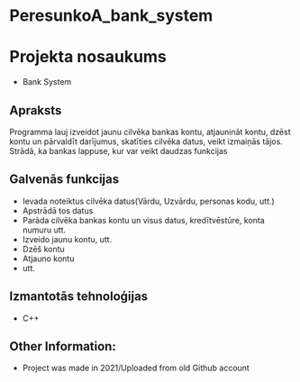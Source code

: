 # PeresunkoA_bank_system
# Projekta nosaukums
  - Bank System
## Apraksts
  Programma lauj izveidot jaunu cilvēka bankas kontu, atjaunināt kontu, dzēst kontu un pārvaldīt darījumus, 
  skatīties cilvēka datus, veikt izmaiņās tājos. Strādā, ka bankas lappuse, kur var veikt daudzas funkcijas
## Galvenās funkcijas
 - Ievada noteiktus cilvēka datus(Vārdu, Uzvārdu, personas kodu, utt.)
 - Apstrādā tos datus
 - Parāda cilvēka bankas kontu un visus datus, kredītvēstūre, konta numuru utt.
 - Izveido jaunu kontu, utt.
 - Dzēš kontu
 - Atjauno kontu
 - utt.
## Izmantotās tehnoloģijas
  - C++
## Other Information:
  - Project was made in 2021/Uploaded from old Github account

